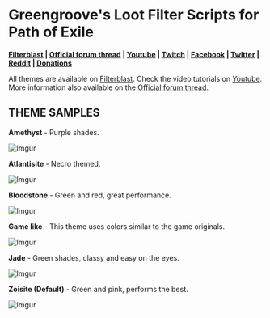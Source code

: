 # Greengroove's Loot Filter Scripts for Path of Exile

**[Filterblast](http://filterblast.oversoul.xyz/Greengroove/)
|
[Official forum thread](https://www.pathofexile.com/forum/view-thread/1566921)
|
[Youtube](https://www.youtube.com/playlist?list=PL1fDj7f088kbwAsejBiawLX_4jNVAvw4x)
|
[Twitch](https://www.twitch.tv/greengroovepoe)
|
[Facebook](https://www.facebook.com/GreengroovePOE/)
|
[Twitter](https://twitter.com/GreengroovePOE)
|
[Reddit](https://www.reddit.com/user/Greengroove/)
|
[Donations](https://www.pathofexile.com/forum/view-thread/1566921/page/1/#p12940460)**

All themes are available on [Filterblast](http://filterblast.oversoul.xyz/Greengroove/). Check the video tutorials on [Youtube](https://www.youtube.com/watch?v=gP0_bVXU_jw&list=PL1fDj7f088kbwAsejBiawLX_4jNVAvw4x). More information also available on the [Official forum thread](https://www.pathofexile.com/forum/view-thread/1566921).

## THEME SAMPLES

**Amethyst** - Purple shades.

![Imgur](http://i.imgur.com/6Mccuuy.jpg)

**Atlantisite** - Necro themed.

![Imgur](http://i.imgur.com/nxLrsQD.jpg)

**Bloodstone** - Green and red, great performance.

![Imgur](http://i.imgur.com/f1altgo.jpg)

**Game like** - This theme uses colors similar to the game originals.

![Imgur](http://i.imgur.com/Y0dwGPV.jpg)

**Jade** - Green shades, classy and easy on the eyes.

![Imgur](http://i.imgur.com/fGwPcde.jpg)

**Zoisite (Default)** - Green and pink, performs the best.

![Imgur](http://i.imgur.com/tnMqJRi.jpg)